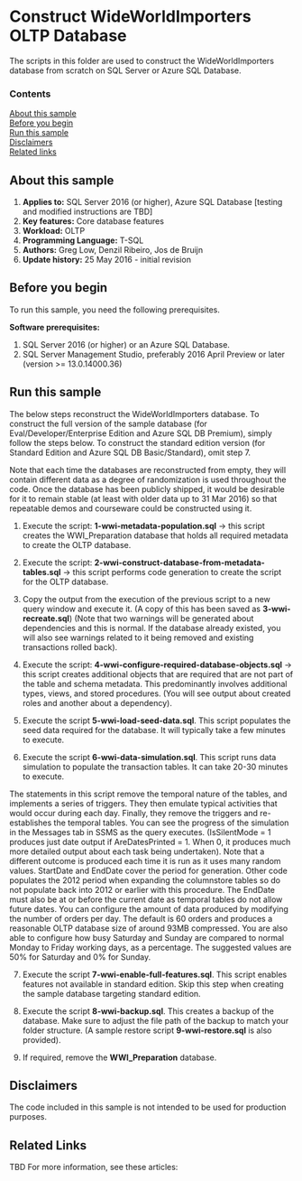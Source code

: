 # Construct WideWorldImporters OLTP Database

The scripts in this folder are used to construct the WideWorldImporters database from scratch on SQL Server or Azure SQL Database.

### Contents

[About this sample](#about-this-sample)<br/>
[Before you begin](#before-you-begin)<br/>
[Run this sample](#run-this-sample)<br/>
[Disclaimers](#disclaimers)<br/>
[Related links](#related-links)<br/>


<a name=about-this-sample></a>

## About this sample

<!-- Delete the ones that don't apply -->
1. **Applies to:** SQL Server 2016 (or higher), Azure SQL Database [testing and modified instructions are TBD]
1. **Key features:** Core database features
1. **Workload:** OLTP
1. **Programming Language:** T-SQL
1. **Authors:** Greg Low, Denzil Ribeiro, Jos de Bruijn
1. **Update history:** 25 May 2016 - initial revision

<a name=before-you-begin></a>

## Before you begin

To run this sample, you need the following prerequisites.

**Software prerequisites:**

<!-- Examples -->
1. SQL Server 2016 (or higher) or an Azure SQL Database. 
2. SQL Server Management Studio, preferably 2016 April Preview or later (version >= 13.0.14000.36)


<a name=run-this-sample></a>

## Run this sample

The below steps reconstruct the WideWorldImporters database. To construct the full version of the sample database (for Eval/Developer/Enterprise Edition and Azure SQL DB Premium), simply follow the steps below. To construct the standard edition version (for Standard Edition and Azure SQL DB Basic/Standard), omit step 7.

Note that each time the databases are reconstructed from empty, they will contain different data as a degree of randomization is used throughout the code. Once the database has been publicly shipped, it would be desirable for it to remain stable (at least with older data up to 31 Mar 2016) so that repeatable demos and courseware could be constructed using it.

<!-- Step by step instructions. Here's a few examples -->

1. Execute the script: **1-wwi-metadata-population.sql** -> this script creates the WWI_Preparation database that holds all required metadata to create the OLTP database.

2. Execute the script: **2-wwi-construct-database-from-metadata-tables.sql** -> this script performs code generation to create the script for the OLTP database.

3. Copy the output from the execution of the previous script to a new query window and execute it. (A copy of this has been saved as **3-wwi-recreate.sql**) (Note that two warnings will be generated about dependencies and this is normal. If the database already existed, you will also see warnings related to it being removed and existing transactions rolled back). 

4. Execute the script: **4-wwi-configure-required-database-objects.sql** -> this script creates additional objects that are required that are not part of the table and schema metadata. This predominantly involves additional types, views, and stored procedures. (You will see output about created roles and another about a dependency).

5. Execute the script **5-wwi-load-seed-data.sql**. This script populates the seed data required for the database. It will typically take a few minutes to execute.

6. Execute the script **6-wwi-data-simulation.sql**. This script runs data simulation to populate the transaction tables. It can take 20-30 minutes to execute.

The statements in this script remove the temporal nature of the tables, and implements a series of triggers. They then emulate typical activities that would occur during each day. Finally, they remove the triggers and re-establishes the temporal tables. You can see the progress of the simulation in the Messages tab in SSMS as the query executes. (IsSilentMode = 1 produces just date output if AreDatesPrinted = 1. When 0, it produces much more detailed output about each task being undertaken).
Note that a different outcome is produced each time it is run as it uses many random values.
StartDate and EndDate cover the period for generation. Other code populates the 2012 period when expanding the columnstore tables so do not populate back into 2012 or earlier with this procedure. The EndDate must also be at or before the current date as temporal tables do not allow future dates.
You can configure the amount of data produced by modifying the number of orders per day. The default is 60 orders and produces a reasonable OLTP database size of around 93MB compressed. You are also able to configure how busy Saturday and Sunday are compared to normal Monday to Friday working days, as a percentage. The suggested values are 50% for Saturday and 0% for Sunday.

7. Execute the script **7-wwi-enable-full-features.sql**. This script enables features not available in standard edition. Skip this step when creating the sample database targeting standard edition.

8. Execute the script **8-wwi-backup.sql**. This creates a backup of the database. Make sure to adjust the file path of the backup to match your folder structure. (A sample restore script **9-wwi-restore.sql** is also provided).

9. If required, remove the **WWI_Preparation** database.

<a name=disclaimers></a>

## Disclaimers
The code included in this sample is not intended to be used for production purposes.

<a name=related-links></a>

## Related Links
<!-- Links to more articles. Remember to delete "en-us" from the link path. -->
TBD
For more information, see these articles:
